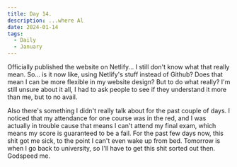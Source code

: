 ```yaml
---
title: Day 14.
description: ...where Al 
date: 2024-01-14
tags: 
  - Daily
  - January
---
```

Officially published the website on Netlify... I still don't know what that really mean. So... is it now like, using Netlify's stuff instead of Github? Does that mean I can be more flexible in my website design? But to do what really? I'm still unsure about it all, I had to ask people to see if they understand it more than me, but to no avail.

Also there's something I didn't really talk about for the past couple of days. I noticed that my attendance for one course was in the red, and I was actually in trouble cause that means I can't attend my final exam, which means my score is guaranteed to be a fail. For the past few days now, this shit got me sick, to the point I can't even wake up from bed. Tomorrow is when I go back to university, so I'll have to get this shit sorted out then. Godspeed me.